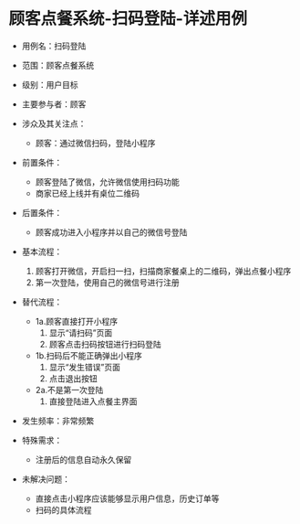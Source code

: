 # 顾客点餐系统-扫码登陆-详述用例

- 用例名：扫码登陆
- 范围：顾客点餐系统
- 级别：用户目标
- 主要参与者：顾客
- 涉众及其关注点：
    - 顾客：通过微信扫码，登陆小程序
- 前置条件：
    - 顾客登陆了微信，允许微信使用扫码功能
    - 商家已经上线并有桌位二维码
- 后置条件：
    - 顾客成功进入小程序并以自己的微信号登陆
- 基本流程：

    1. 顾客打开微信，开启扫一扫，扫描商家餐桌上的二维码，弹出点餐小程序
    2. 第一次登陆，使用自己的微信号进行注册
- 替代流程：
    - 1a.顾客直接打开小程序
        1. 显示“请扫码”页面
        2. 顾客点击扫码按钮进行扫码登陆
    - 1b.扫码后不能正确弹出小程序
        1. 显示“发生错误”页面
        2. 点击退出按钮
    - 2a.不是第一次登陆
        1. 直接登陆进入点餐主界面
- 发生频率：非常频繁
- 特殊需求：
    - 注册后的信息自动永久保留
- 未解决问题：
    - 直接点击小程序应该能够显示用户信息，历史订单等
    - 扫码的具体流程